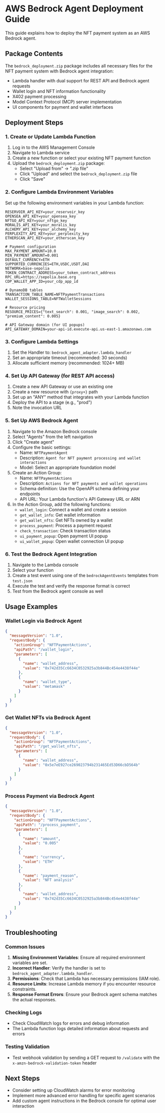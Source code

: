 # AWS Bedrock Agent Deployment Guide

This guide explains how to deploy the NFT payment system as an AWS Bedrock agent.

## Package Contents

The `bedrock_deployment.zip` package includes all necessary files for the NFT payment system with Bedrock agent integration:

- Lambda handler with dual support for REST API and Bedrock agent requests
- Wallet login and NFT information functionality
- X402 payment processing
- Model Context Protocol (MCP) server implementation
- UI components for payment and wallet interfaces

## Deployment Steps

### 1. Create or Update Lambda Function

1. Log in to the AWS Management Console
2. Navigate to Lambda service
3. Create a new function or select your existing NFT payment function
4. Upload the `bedrock_deployment.zip` package:
   - Select "Upload from" -> ".zip file"
   - Click "Upload" and select the `bedrock_deployment.zip` file
   - Click "Save"

### 2. Configure Lambda Environment Variables

Set up the following environment variables in your Lambda function:

```
RESERVOIR_API_KEY=your_reservoir_key
OPENSEA_API_KEY=your_opensea_key
NFTGO_API_KEY=your_nftgo_key
MORALIS_API_KEY=your_moralis_key
ALCHEMY_API_KEY=your_alchemy_key
PERPLEXITY_API_KEY=your_perplexity_key
ETHERSCAN_API_KEY=your_etherscan_key

# Payment configuration
MAX_PAYMENT_AMOUNT=10.0
MIN_PAYMENT_AMOUNT=0.001
DEFAULT_CURRENCY=ETH
SUPPORTED_CURRENCIES=ETH,USDC,USDT,DAI
NETWORK=base-sepolia
TOKEN_CONTRACT_ADDRESS=your_token_contract_address
RPC_URL=https://sepolia.base.org
CDP_WALLET_APP_ID=your_cdp_app_id

# DynamoDB tables
TRANSACTION_TABLE_NAME=NFTPaymentTransactions
WALLET_SESSIONS_TABLE=NFTWalletSessions

# Resource pricing
RESOURCE_PRICES={"text_search": 0.001, "image_search": 0.002, "premium_content": 0.005}

# API Gateway domain (for UI popups)
API_GATEWAY_DOMAIN=your-api-id.execute-api.us-east-1.amazonaws.com
```

### 3. Configure Lambda Settings

1. Set the Handler to: `bedrock_agent_adapter.lambda_handler`
2. Set an appropriate timeout (recommended: 30 seconds)
3. Allocate sufficient memory (recommended: 1024+ MB)

### 4. Set Up API Gateway (for REST API access)

1. Create a new API Gateway or use an existing one
2. Create a new resource with `{proxy+}` path
3. Set up an "ANY" method that integrates with your Lambda function
4. Deploy the API to a stage (e.g., "prod")
5. Note the invocation URL

### 5. Set Up AWS Bedrock Agent

1. Navigate to the Amazon Bedrock console
2. Select "Agents" from the left navigation
3. Click "Create agent"
4. Configure the basic settings:
   - Name: `NFTPaymentAgent`
   - Description: `Agent for NFT payment processing and wallet interactions`
   - Model: Select an appropriate foundation model
5. Create an Action Group:
   - Name: `NFTPaymentActions`
   - Description: `Actions for NFT payments and wallet operations`
   - Schema definition: Use the OpenAPI schema defining your endpoints
   - API URL: Your Lambda function's API Gateway URL or ARN
6. In the Action Group, add the following functions:
   - `wallet_login`: Connect a wallet and create a session
   - `get_wallet_info`: Get wallet information
   - `get_wallet_nfts`: Get NFTs owned by a wallet
   - `process_payment`: Process a payment request
   - `check_transaction`: Check transaction status
   - `ui_payment_popup`: Open payment UI popup
   - `ui_wallet_popup`: Open wallet connection UI popup

### 6. Test the Bedrock Agent Integration

1. Navigate to the Lambda console
2. Select your function
3. Create a test event using one of the `bedrockAgentEvents` templates from `test.json`
4. Execute the test and verify the response format is correct
5. Test from the Bedrock agent console as well

## Usage Examples

### Wallet Login via Bedrock Agent

```json
{
  "messageVersion": "1.0",
  "requestBody": {
    "actionGroup": "NFTPaymentActions",
    "apiPath": "/wallet_login",
    "parameters": [
      {
        "name": "wallet_address",
        "value": "0x742d35Cc6634C0532925a3b844Bc454e4438f44e"
      },
      {
        "name": "wallet_type",
        "value": "metamask"
      }
    ]
  }
}
```

### Get Wallet NFTs via Bedrock Agent

```json
{
  "messageVersion": "1.0",
  "requestBody": {
    "actionGroup": "NFTPaymentActions",
    "apiPath": "/get_wallet_nfts",
    "parameters": [
      {
        "name": "wallet_address",
        "value": "0x5e7eE927ce269023794b231465Ed53D66cbD564b"
      }
    ]
  }
}
```

### Process Payment via Bedrock Agent

```json
{
  "messageVersion": "1.0",
  "requestBody": {
    "actionGroup": "NFTPaymentActions",
    "apiPath": "/process_payment",
    "parameters": [
      {
        "name": "amount",
        "value": "0.005"
      },
      {
        "name": "currency",
        "value": "ETH"
      },
      {
        "name": "payment_reason",
        "value": "NFT analysis"
      },
      {
        "name": "wallet_address",
        "value": "0x742d35Cc6634C0532925a3b844Bc454e4438f44e"
      }
    ]
  }
}
```

## Troubleshooting

### Common Issues

1. **Missing Environment Variables**: Ensure all required environment variables are set.
2. **Incorrect Handler**: Verify the handler is set to `bedrock_agent_adapter.lambda_handler`.
3. **Permissions**: Check that Lambda has necessary permissions (IAM role).
4. **Resource Limits**: Increase Lambda memory if you encounter resource constraints.
5. **Response Format Errors**: Ensure your Bedrock agent schema matches the actual responses.

### Checking Logs

- Check CloudWatch logs for errors and debug information
- The Lambda function logs detailed information about requests and errors

### Testing Validation

- Test webhook validation by sending a GET request to `/validate` with the `x-amzn-bedrock-validation-token` header

## Next Steps

- Consider setting up CloudWatch alarms for error monitoring
- Implement more advanced error handling for specific agent scenarios
- Add custom agent instructions in the Bedrock console for optimal user interaction

